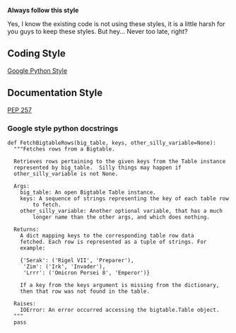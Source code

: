 **Always follow this style**

Yes, I know the existing code is not using these styles, it is a little harsh for you guys to keep these styles. But hey... Never too late, right?


Coding Style
------------------------
[Google Python Style](https://google.github.io/styleguide/pyguide.html)


Documentation Style
------------------------
[PEP 257](https://www.python.org/dev/peps/pep-0257/)


### Google style python docstrings

```
def FetchBigtableRows(big_table, keys, other_silly_variable=None):
  """Fetches rows from a Bigtable.

  Retrieves rows pertaining to the given keys from the Table instance
  represented by big_table.  Silly things may happen if
  other_silly_variable is not None.

  Args:
    big_table: An open Bigtable Table instance.
    keys: A sequence of strings representing the key of each table row
        to fetch.
    other_silly_variable: Another optional variable, that has a much
        longer name than the other args, and which does nothing.

  Returns:
    A dict mapping keys to the corresponding table row data
    fetched. Each row is represented as a tuple of strings. For
    example:

    {'Serak': ('Rigel VII', 'Preparer'),
     'Zim': ('Irk', 'Invader'),
     'Lrrr': ('Omicron Persei 8', 'Emperor')}

    If a key from the keys argument is missing from the dictionary,
    then that row was not found in the table.

  Raises:
    IOError: An error occurred accessing the bigtable.Table object.
  """
  pass

```